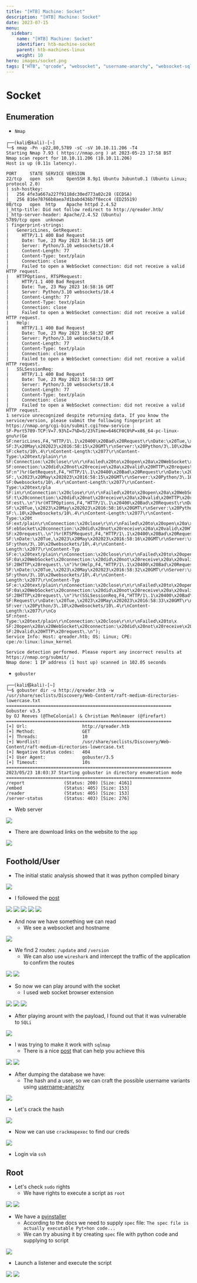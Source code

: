 ```yaml
---
title: "[HTB] Machine: Socket"
description: "[HTB] Machine: Socket"
date: 2023-07-15
menu:
  sidebar:
    name: "[HTB] Machine: Socket"
    identifier: htb-machine-socket
    parent: htb-machines-linux
    weight: 10
hero: images/socket.png
tags: ["HTB", "qrcode", "websocket", "username-anarchy", "websocket-sqli", "pyinstaller", "pyinstxtractor", "pycdc"]
---
```


# Socket
## Enumeration
- ```Nmap```
```
┌──(kali㉿kali)-[~]
└─$ nmap -Pn -p22,80,5789 -sC -sV 10.10.11.206 -T4
Starting Nmap 7.93 ( https://nmap.org ) at 2023-05-23 17:58 BST
Nmap scan report for 10.10.11.206 (10.10.11.206)
Host is up (0.11s latency).

PORT     STATE SERVICE VERSION
22/tcp   open  ssh     OpenSSH 8.9p1 Ubuntu 3ubuntu0.1 (Ubuntu Linux; protocol 2.0)
| ssh-hostkey: 
|   256 4fe3a667a227f9118dc30ed773a02c28 (ECDSA)
|_  256 816e78766b8aea7d1babd436b7f8ecc4 (ED25519)
80/tcp   open  http    Apache httpd 2.4.52
|_http-title: Did not follow redirect to http://qreader.htb/
|_http-server-header: Apache/2.4.52 (Ubuntu)
5789/tcp open  unknown
| fingerprint-strings: 
|   GenericLines, GetRequest: 
|     HTTP/1.1 400 Bad Request
|     Date: Tue, 23 May 2023 16:58:15 GMT
|     Server: Python/3.10 websockets/10.4
|     Content-Length: 77
|     Content-Type: text/plain
|     Connection: close
|     Failed to open a WebSocket connection: did not receive a valid HTTP request.
|   HTTPOptions, RTSPRequest: 
|     HTTP/1.1 400 Bad Request
|     Date: Tue, 23 May 2023 16:58:16 GMT
|     Server: Python/3.10 websockets/10.4
|     Content-Length: 77
|     Content-Type: text/plain
|     Connection: close
|     Failed to open a WebSocket connection: did not receive a valid HTTP request.
|   Help: 
|     HTTP/1.1 400 Bad Request
|     Date: Tue, 23 May 2023 16:58:32 GMT
|     Server: Python/3.10 websockets/10.4
|     Content-Length: 77
|     Content-Type: text/plain
|     Connection: close
|     Failed to open a WebSocket connection: did not receive a valid HTTP request.
|   SSLSessionReq: 
|     HTTP/1.1 400 Bad Request
|     Date: Tue, 23 May 2023 16:58:33 GMT
|     Server: Python/3.10 websockets/10.4
|     Content-Length: 77
|     Content-Type: text/plain
|     Connection: close
|_    Failed to open a WebSocket connection: did not receive a valid HTTP request.
1 service unrecognized despite returning data. If you know the service/version, please submit the following fingerprint at https://nmap.org/cgi-bin/submit.cgi?new-service :
SF-Port5789-TCP:V=7.93%I=7%D=5/23%Time=646CF0C0%P=x86_64-pc-linux-gnu%r(Ge
SF:nericLines,F4,"HTTP/1\.1\x20400\x20Bad\x20Request\r\nDate:\x20Tue,\x202
SF:3\x20May\x202023\x2016:58:15\x20GMT\r\nServer:\x20Python/3\.10\x20webso
SF:ckets/10\.4\r\nContent-Length:\x2077\r\nContent-Type:\x20text/plain\r\n
SF:Connection:\x20close\r\n\r\nFailed\x20to\x20open\x20a\x20WebSocket\x20c
SF:onnection:\x20did\x20not\x20receive\x20a\x20valid\x20HTTP\x20request\.\
SF:n")%r(GetRequest,F4,"HTTP/1\.1\x20400\x20Bad\x20Request\r\nDate:\x20Tue
SF:,\x2023\x20May\x202023\x2016:58:15\x20GMT\r\nServer:\x20Python/3\.10\x2
SF:0websockets/10\.4\r\nContent-Length:\x2077\r\nContent-Type:\x20text/pla
SF:in\r\nConnection:\x20close\r\n\r\nFailed\x20to\x20open\x20a\x20WebSocke
SF:t\x20connection:\x20did\x20not\x20receive\x20a\x20valid\x20HTTP\x20requ
SF:est\.\n")%r(HTTPOptions,F4,"HTTP/1\.1\x20400\x20Bad\x20Request\r\nDate:
SF:\x20Tue,\x2023\x20May\x202023\x2016:58:16\x20GMT\r\nServer:\x20Python/3
SF:\.10\x20websockets/10\.4\r\nContent-Length:\x2077\r\nContent-Type:\x20t
SF:ext/plain\r\nConnection:\x20close\r\n\r\nFailed\x20to\x20open\x20a\x20W
SF:ebSocket\x20connection:\x20did\x20not\x20receive\x20a\x20valid\x20HTTP\
SF:x20request\.\n")%r(RTSPRequest,F4,"HTTP/1\.1\x20400\x20Bad\x20Request\r
SF:\nDate:\x20Tue,\x2023\x20May\x202023\x2016:58:16\x20GMT\r\nServer:\x20P
SF:ython/3\.10\x20websockets/10\.4\r\nContent-Length:\x2077\r\nContent-Typ
SF:e:\x20text/plain\r\nConnection:\x20close\r\n\r\nFailed\x20to\x20open\x2
SF:0a\x20WebSocket\x20connection:\x20did\x20not\x20receive\x20a\x20valid\x
SF:20HTTP\x20request\.\n")%r(Help,F4,"HTTP/1\.1\x20400\x20Bad\x20Request\r
SF:\nDate:\x20Tue,\x2023\x20May\x202023\x2016:58:32\x20GMT\r\nServer:\x20P
SF:ython/3\.10\x20websockets/10\.4\r\nContent-Length:\x2077\r\nContent-Typ
SF:e:\x20text/plain\r\nConnection:\x20close\r\n\r\nFailed\x20to\x20open\x2
SF:0a\x20WebSocket\x20connection:\x20did\x20not\x20receive\x20a\x20valid\x
SF:20HTTP\x20request\.\n")%r(SSLSessionReq,F4,"HTTP/1\.1\x20400\x20Bad\x20
SF:Request\r\nDate:\x20Tue,\x2023\x20May\x202023\x2016:58:33\x20GMT\r\nSer
SF:ver:\x20Python/3\.10\x20websockets/10\.4\r\nContent-Length:\x2077\r\nCo
SF:ntent-Type:\x20text/plain\r\nConnection:\x20close\r\n\r\nFailed\x20to\x
SF:20open\x20a\x20WebSocket\x20connection:\x20did\x20not\x20receive\x20a\x
SF:20valid\x20HTTP\x20request\.\n");
Service Info: Host: qreader.htb; OS: Linux; CPE: cpe:/o:linux:linux_kernel

Service detection performed. Please report any incorrect results at https://nmap.org/submit/ .
Nmap done: 1 IP address (1 host up) scanned in 102.05 seconds
```
- `gobuster`
```
┌──(kali㉿kali)-[~]
└─$ gobuster dir -u http://qreader.htb -w /usr/share/seclists/Discovery/Web-Content/raft-medium-directories-lowercase.txt 
===============================================================
Gobuster v3.5
by OJ Reeves (@TheColonial) & Christian Mehlmauer (@firefart)
===============================================================
[+] Url:                     http://qreader.htb
[+] Method:                  GET
[+] Threads:                 10
[+] Wordlist:                /usr/share/seclists/Discovery/Web-Content/raft-medium-directories-lowercase.txt
[+] Negative Status codes:   404
[+] User Agent:              gobuster/3.5
[+] Timeout:                 10s
===============================================================
2023/05/23 18:03:37 Starting gobuster in directory enumeration mode
===============================================================
/report               (Status: 200) [Size: 4161]
/embed                (Status: 405) [Size: 153]
/reader               (Status: 405) [Size: 153]
/server-status        (Status: 403) [Size: 276]

```
- Web server

![](./images/1.png)

- There are download links on the website to the `app`

![](./images/2.png)
## Foothold/User
- The initial static analysis showed that it was python compiled binary

![](./images/10.png)

- I followed the [post](https://book.hacktricks.xyz/generic-methodologies-and-resources/basic-forensic-methodology/specific-software-file-type-tricks/.pyc)

![](./images/4.png)
![](./images/3.png)
![](./images/5.png)
![](./images/6.png)
![](./images/8.png)

- And now we have something we can read
  - We see a websocket and hostname

![](./images/9.png)

- We find 2 routes: `/update` and `/version`
  - We can also use `wireshark` and intercept the traffic of the application to confirm the routes

![](./images/11.png)
![](./images/12.png)

- So now we can play around with the socket
  - I used web socket browser extension

![](./images/13.png)
![](./images/14.png)
![](./images/15.png)

- After playing arount with the payload, I found out that it was vulnerable to `SQLi`

![](./images/16.png)

- I was trying to make it work with `sqlmap`
  - There is a nice [post](https://rayhan0x01.github.io/ctf/2021/04/02/blind-sqli-over-websocket-automation.html) that can help you achieve this
 
![](./images/17.png)
![](./images/19.png)

- After dumping the database we have:
  - The hash and a user, so we can craft the possible username variants using [username-anarchy](https://github.com/urbanadventurer/username-anarchy)

![](./images/20.png)

- Let's crack the hash

![](./images/21.png)

- Now we can use `crackmapexec` to find our creds

![](./images/22.png)

- Login via `ssh`
## Root
- Let's check `sudo` rights
  - We have rights to execute a script as `root`

![](./images/24.png)
![](./images/23.png)

- We have a [pyinstaller](https://pyinstaller.org/en/stable/usage.html)
  - According to the docs we need to supply `spec` file: `The spec file is actually executable Pyt+hon code...`
  - We can try abusing it by creating `spec` file with python code and supplying to script
 
![](./images/27.png)

- Launch a listener and execute the script

![](./images/25.png)
![](./images/28.png)
